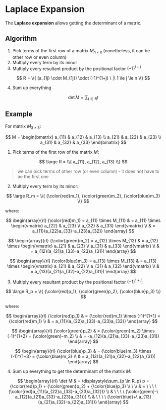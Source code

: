 # Laplace Expansion

The **Laplace expansion** allows getting the determinant of a matrix.

## Algorithm

1. Pick terms of the first row of a matrix $M_{n \times n}$ (nonetheless, it can be other row or even column)
2. Multiply every term by its minor
3. Multiply every resultant product by the positional factor $(-1)^{i+j}$

$$
R = \\{
(a_{1j} \cdot M_{1j}) \cdot (-1)^{1+j}
\ |\  1 \le j \le n
\\}
$$

4. Sum up everything

$$
\det M = \sum_{t \in R} t
$$

## Example

For matrix $M_{3 \times 3}$:

$$
M = \begin{bmatrix}
a_{11} & a_{12} & a_{13}
\\
a_{21} & a_{22} & a_{23}
\\
a_{31} & a_{32} & a_{33}
\end{bmatrix}
$$

1. Pick terms of the first row of the matrix $M$:

$$
\large
R = \\{
a_{11}, a_{12}, a_{13}
\\}
$$

> we can pick terms of other row (or even column) - it does not have to be the first one

2. Multiply every term by its minor:

$$
\large
R_m = \\{
{\color{red}m_1},
{\color{green}m_2},
{\color{blue}m_3}
\\}
$$

where:

$$
\begin{array}{rl}
{\color{red}m_1} = a_{11} \times M_{11} & = a_{11} \times \begin{vmatrix}
a_{22} & a_{23}
\\
a_{32} & a_{33}
\end{vmatrix}
\\
& = a_{11}(a_{22}a_{33}-a_{23}a_{32})
\end{array}
$$

$$
\begin{array}{rl}
{\color{green}m_2} = a_{12} \times M_{12} & = a_{12} \times \begin{vmatrix}
a_{21} & a_{23}
\\
a_{31} & a_{33}
\end{vmatrix}
\\
& = a_{12}(a_{21}a_{33}-a_{23}a_{31})
\end{array}
$$

$$
\begin{array}{rl}
{\color{blue}m_3} = a_{13} \times M_{13} & = a_{13} \times \begin{vmatrix}
a_{21} & a_{22}
\\
a_{31} & a_{32}
\end{vmatrix}
\\
& = a_{13}(a_{21}a_{32}-a_{22}a_{31})
\end{array}
$$

3. Multiply every resultant product by the positional factor $(-1)^{1+j}$:

$$
\large
R_p = \\{
{\color{red}p_1},
{\color{green}p_2},
{\color{blue}p_3}
\\}
$$

where:

$$
\begin{array}{rl}
{\color{red}p_1} & = {\color{red}m_1} \times (-1)^{1+1} = {\color{red}m_1}
\\
& = a_{11}(a_{22}a_{33}-a_{23}a_{32})
\end{array}
$$

$$
\begin{array}{rl}
{\color{green}p_2} & = {\color{green}m_2} \times (-1)^{1+2} = {\color{green}-m_2}
\\
& = -a_{12}(a_{21}a_{33}-a_{23}a_{31})
\end{array}
$$

$$
\begin{array}{rl}
{\color{blue}p_3} & = {\color{blue}m_3} \times (-1)^{1+3} = {\color{blue}m_3}
\\
& = a_{13}(a_{21}a_{32}-a_{22}a_{31})
\end{array}
$$

4. Sum up everything to get the determinant of the matrix $M$:

$$
\begin{array}{rl}
\det M & = \displaystyle\sum_{p \in R_p} p = {\color{red}p_1} + {\color{green}p_2} + {\color{blue}p_3}
\\
\ 
\\
& = \ \ \ \ {\color{red}a_{11}(a_{22}a_{33}-a_{23}a_{32})}
\\
& \ \ \ \ {\color{green}-\ a_{12}(a_{21}a_{33}-a_{23}a_{31})}
\\
& \ \ \ \ {\color{blue}+\ a_{13}(a_{21}a_{32}-a_{22}a_{31})}
\end{array}
$$



